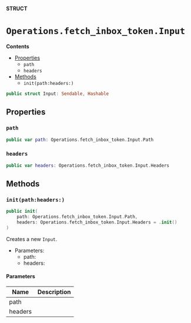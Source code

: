 **STRUCT**

# `Operations.fetch_inbox_token.Input`

**Contents**

- [Properties](#properties)
  - `path`
  - `headers`
- [Methods](#methods)
  - `init(path:headers:)`

```swift
public struct Input: Sendable, Hashable
```

## Properties
### `path`

```swift
public var path: Operations.fetch_inbox_token.Input.Path
```

### `headers`

```swift
public var headers: Operations.fetch_inbox_token.Input.Headers
```

## Methods
### `init(path:headers:)`

```swift
public init(
    path: Operations.fetch_inbox_token.Input.Path,
    headers: Operations.fetch_inbox_token.Input.Headers = .init()
)
```

Creates a new `Input`.

- Parameters:
  - path:
  - headers:

#### Parameters

| Name | Description |
| ---- | ----------- |
| path |  |
| headers |  |